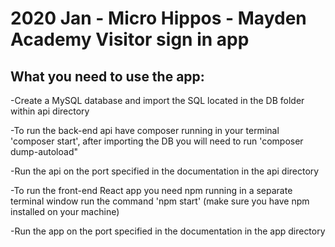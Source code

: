 # 2020 Jan - Micro Hippos - Mayden Academy Visitor sign in app
## What you need to use the app:
-Create a MySQL database and import the SQL located in the DB folder within api directory

-To run the back-end api have composer running in your terminal 'composer start', after importing the DB you will need to run 'composer dump-autoload"

-Run the api on the port specified in the documentation in the api directory

-To run the front-end React app you need npm running in a separate terminal window run the command 'npm start' (make sure you have npm installed on your machine)

-Run the app on the port specified in the documentation in the app directory
